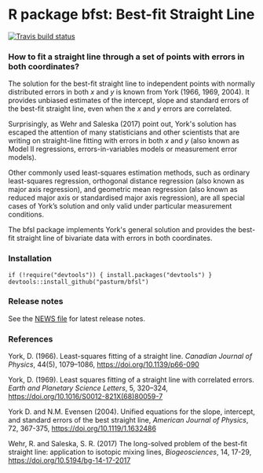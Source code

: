 # R package bfst: Best-fit Straight Line
[![Travis build status](https://travis-ci.org/pasturm/bfsl.svg?branch=master)](https://travis-ci.org/pasturm/bfsl)

### How to fit a straight line through a set of points with errors in both coordinates?

The solution for the best-fit straight line to independent points with normally distributed errors in both _x_ and _y_ is known from York (1966, 1969, 2004). It provides unbiased estimates of the intercept, slope and standard errors of the best-fit straight line, even when the _x_ and _y_ errors are correlated.

Surprisingly, as Wehr and Saleska (2017) point out, York's solution has escaped the attention of many statisticians and other scientists that are writing on straight-line fitting with errors in both _x_ and _y_ (also known as Model II regressions, errors-in-variables models or measurement error models).

Other commonly used least-squares estimation methods, such as ordinary least-squares regression, orthogonal distance regression (also known as major axis regression), and geometric mean regression (also known as reduced major axis or standardised major axis regression), are all special cases of York’s solution and only valid under particular measurement conditions.

The bfsl package implements York's general solution and provides the best-fit straight line of bivariate data with errors in both coordinates.

### Installation
```
if (!require("devtools")) { install.packages("devtools") }
devtools::install_github("pasturm/bfsl")
```

### Release notes
See the [NEWS file](https://github.com/pasturm/bfsl/blob/master/NEWS.md) for latest release notes.

### References

York, D. (1966). Least-squares fitting of a straight line. _Canadian Journal of Physics_, 44(5), 1079–1086, https://doi.org/10.1139/p66-090

York, D. (1969). Least squares fitting of a straight line with correlated errors. _Earth and Planetary Science Letters_, 5, 320–324,
https://doi.org/10.1016/S0012-821X(68)80059-7

York D. and N.M. Evensen (2004). Unified equations for the slope, intercept, and 
standard errors of the best straight line, _American Journal of Physics_, 72, 367-375, https://doi.org/10.1119/1.1632486

Wehr, R. and Saleska, S. R. (2017) The long-solved problem of the best-fit straight line: application to isotopic mixing lines, _Biogeosciences_, 14, 17-29, https://doi.org/10.5194/bg-14-17-2017
